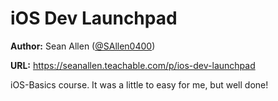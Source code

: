 # iOS Dev Launchpad
**Author:** Sean Allen ([@SAllen0400](https://github.com/SAllen0400))

**URL:** https://seanallen.teachable.com/p/ios-dev-launchpad

iOS-Basics course. It was a little to easy for me, but well done!